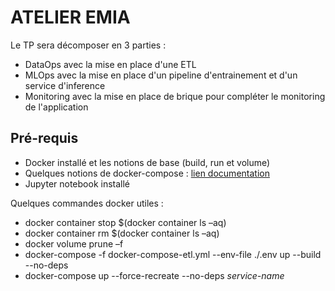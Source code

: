 # ATELIER EMIA

Le TP sera décomposer en 3 parties : 
- DataOps avec la mise en place d'une ETL
- MLOps avec la mise en place d'un pipeline d'entrainement et d'un service d'inference
- Monitoring avec la mise en place de brique pour compléter le monitoring de l'application

## Pré-requis
- Docker installé et les notions de base (build, run et volume)
- Quelques notions de docker-compose : [lien documentation](https://docs.docker.com/compose/gettingstarted/)
- Jupyter notebook installé

Quelques commandes docker utiles :
- docker container stop $(docker container ls –aq)
- docker container rm $(docker container ls –aq)
- docker volume prune –f
- docker-compose -f docker-compose-etl.yml --env-file ./.env up --build --no-deps
- docker-compose up --force-recreate --no-deps _service-name_
